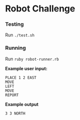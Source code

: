 # Robot Challenge

### Testing

Run `./test.sh`

### Running

Run `ruby robot-runner.rb`

**Example user input:**

```
PLACE 1 2 EAST
MOVE
LEFT
MOVE
REPORT
```

**Example output**

```
3 3 NORTH
```
